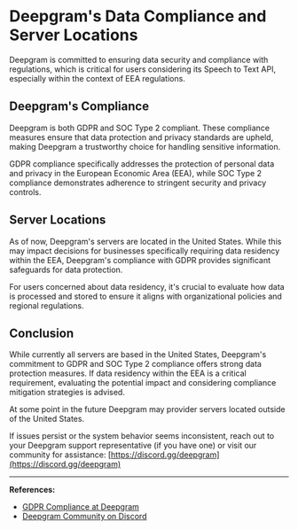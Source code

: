 # Deepgram's Data Compliance and Server Locations

Deepgram is committed to ensuring data security and compliance with regulations, which is critical for users considering its Speech to Text API, especially within the context of EEA regulations.

## Deepgram's Compliance

Deepgram is both GDPR and SOC Type 2 compliant. These compliance measures ensure that data protection and privacy standards are upheld, making Deepgram a trustworthy choice for handling sensitive information.

GDPR compliance specifically addresses the protection of personal data and privacy in the European Economic Area (EEA), while SOC Type 2 compliance demonstrates adherence to stringent security and privacy controls.

## Server Locations

As of now, Deepgram's servers are located in the United States. While this may impact decisions for businesses specifically requiring data residency within the EEA, Deepgram's compliance with GDPR provides significant safeguards for data protection.

For users concerned about data residency, it's crucial to evaluate how data is processed and stored to ensure it aligns with organizational policies and regional regulations.

## Conclusion

While currently all servers are based in the United States, Deepgram's commitment to GDPR and SOC Type 2 compliance offers strong data protection measures. If data residency within the EEA is a critical requirement, evaluating the potential impact and considering compliance mitigation strategies is advised.

At some point in the future Deepgram may provider servers located outside of the United States.

If issues persist or the system behavior seems inconsistent, reach out to your Deepgram support representative (if you have one) or visit our community for assistance: [https://discord.gg/deepgram](https://discord.gg/deepgram)

---

**References:**
- [GDPR Compliance at Deepgram](https://developers.deepgram.com/docs/data-privacy)
- [Deepgram Community on Discord](https://discord.gg/deepgram)
